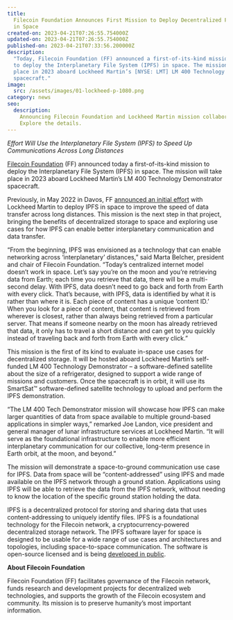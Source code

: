 ```yaml
---
title:
  Filecoin Foundation Announces First Mission to Deploy Decentralized File System
  in Space
created-on: 2023-04-21T07:26:55.754000Z
updated-on: 2023-04-21T07:26:55.754000Z
published-on: 2023-04-21T07:33:56.200000Z
description:
  "Today, Filecoin Foundation (FF) announced a first-of-its-kind mission
  to deploy the Interplanetary File System (IPFS) in space. The mission will take
  place in 2023 aboard Lockheed Martin’s [NYSE: LMT] LM 400 Technology Demonstrator
  spacecraft."
image:
  src: /assets/images/01-lockheed-p-1080.png
category: news
seo:
  description:
    Announcing Filecoin Foundation and Lockheed Martin mission collaboration.
    Explore the details.
---
```


_Effort Will Use the Interplanetary File System (IPFS) to Speed Up Communications Across Long Distances_

[Filecoin Foundation](http://www.fil.org) (FF) announced today a first-of-its-kind mission to deploy the Interplanetary File System (IPFS) in space. The mission will take place in 2023 aboard Lockheed Martin’s LM 400 Technology Demonstrator spacecraft.

Previously, in May 2022 in Davos, FF [announced an initial effort](https://filecoinfoundation.medium.com/filecoin-foundation-and-lockheed-martin-bring-decentralized-storage-to-space-db9a15e66264) with Lockheed Martin to deploy IPFS in space to improve the speed of data transfer across long distances. This mission is the next step in that project, bringing the benefits of decentralized storage to space and exploring use cases for how IPFS can enable better interplanetary communication and data transfer.

“From the beginning, IPFS was envisioned as a technology that can enable networking across ‘interplanetary’ distances,” said Marta Belcher, president and chair of Filecoin Foundation. “Today’s centralized internet model doesn’t work in space. Let’s say you’re on the moon and you’re retrieving data from Earth; each time you retrieve that data, there will be a multi-second delay. With IPFS, data doesn’t need to go back and forth from Earth with every click. That’s because, with IPFS, data is identified by what it is rather than where it is. Each piece of content has a unique ‘content ID.’ When you look for a piece of content, that content is retrieved from wherever is closest, rather than always being retrieved from a particular server. That means if someone nearby on the moon has already retrieved that data, it only has to travel a short distance and can get to you quickly instead of traveling back and forth from Earth with every click.”

This mission is the first of its kind to evaluate in-space use cases for decentralized storage. It will be hosted aboard Lockheed Martin’s self-funded LM 400 Technology Demonstrator – a software-defined satellite about the size of a refrigerator, designed to support a wide range of missions and customers. Once the spacecraft is in orbit, it will use its SmartSat™ software-defined satellite technology to upload and perform the IPFS demonstration.

“The LM 400 Tech Demonstrator mission will showcase how IPFS can make larger quantities of data from space available to multiple ground-based applications in simpler ways,” remarked Joe Landon, vice president and general manager of lunar infrastructure services at Lockheed Martin. “It will serve as the foundational infrastructure to enable more efficient interplanetary communication for our collective, long-term presence in Earth orbit, at the moon, and beyond.”

The mission will demonstrate a space-to-ground communication use case for IPFS. Data from space will be “content-addressed” using IPFS and made available on the IPFS network through a ground station. Applications using IPFS will be able to retrieve the data from the IPFS network, without needing to know the location of the specific ground station holding the data.

IPFS is a decentralized protocol for storing and sharing data that uses content-addressing to uniquely identify files. IPFS is a foundational technology for the Filecoin network, a cryptocurrency-powered decentralized storage network. The IPFS software layer for space is designed to be usable for a wide range of use cases and architectures and topologies, including space-to-space communication. The software is open-source licensed and is being [developed in public](https://github.com/ipfs-shipyard/space).

**About Filecoin Foundation**

Filecoin Foundation (FF) facilitates governance of the Filecoin network, funds research and development projects for decentralized web technologies, and supports the growth of the Filecoin ecosystem and community. Its mission is to preserve humanity’s most important information.
